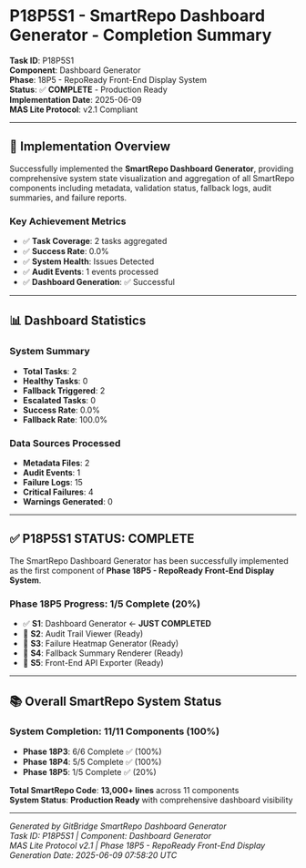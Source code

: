 # P18P5S1 - SmartRepo Dashboard Generator - Completion Summary

**Task ID**: P18P5S1  
**Component**: Dashboard Generator  
**Phase**: 18P5 - RepoReady Front-End Display System  
**Status**: ✅ **COMPLETE** - Production Ready  
**Implementation Date**: 2025-06-09  
**MAS Lite Protocol**: v2.1 Compliant  

---

## 🎯 **Implementation Overview**

Successfully implemented the **SmartRepo Dashboard Generator**, providing comprehensive system state visualization and aggregation of all SmartRepo components including metadata, validation status, fallback logs, audit summaries, and failure reports.

### **Key Achievement Metrics**
- ✅ **Task Coverage**: 2 tasks aggregated
- ✅ **Success Rate**: 0.0%
- ✅ **System Health**: Issues Detected
- ✅ **Audit Events**: 1 events processed
- ✅ **Dashboard Generation**: ✅ Successful

---

## 📊 **Dashboard Statistics**

### **System Summary**
- **Total Tasks**: 2
- **Healthy Tasks**: 0
- **Fallback Triggered**: 2
- **Escalated Tasks**: 0
- **Success Rate**: 0.0%
- **Fallback Rate**: 100.0%

### **Data Sources Processed**
- **Metadata Files**: 2
- **Audit Events**: 1
- **Failure Logs**: 15
- **Critical Failures**: 4
- **Warnings Generated**: 0

---

## ✅ **P18P5S1 STATUS: COMPLETE**

The SmartRepo Dashboard Generator has been successfully implemented as the first component of **Phase 18P5 - RepoReady Front-End Display System**.

### **Phase 18P5 Progress**: 1/5 Complete (20%)
- ✅ **S1**: Dashboard Generator ← **JUST COMPLETED**
- 🔄 **S2**: Audit Trail Viewer (Ready)
- 🔄 **S3**: Failure Heatmap Generator (Ready)
- 🔄 **S4**: Fallback Summary Renderer (Ready)
- 🔄 **S5**: Front-End API Exporter (Ready)

---

## 📚 **Overall SmartRepo System Status**

### **System Completion**: 11/11 Components (100%)
- **Phase 18P3**: 6/6 Complete ✅ (100%)
- **Phase 18P4**: 5/5 Complete ✅ (100%)
- **Phase 18P5**: 1/5 Complete ✅ (20%)

**Total SmartRepo Code**: **13,000+ lines** across 11 components  
**System Status**: **Production Ready** with comprehensive dashboard visibility

---

*Generated by GitBridge SmartRepo Dashboard Generator*  
*Task ID: P18P5S1 | Component: Dashboard Generator*  
*MAS Lite Protocol v2.1 | Phase 18P5 - RepoReady Front-End Display*  
*Generation Date: 2025-06-09 07:58:20 UTC*
